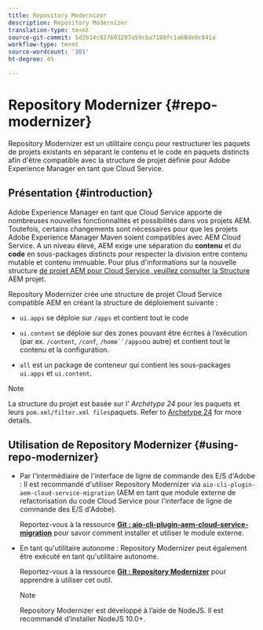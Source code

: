 ```yaml
---
title: Repository Modernizer
description: Repository Modernizer
translation-type: tm+mt
source-git-commit: 5d2b14c827603297a59cba7180fc1a68de0c841a
workflow-type: tm+mt
source-wordcount: '301'
ht-degree: 4%

---
```



# Repository Modernizer {#repo-modernizer}

Repository Modernizer est un utilitaire conçu pour restructurer les paquets de projets existants en séparant le contenu et le code en paquets distincts afin d&#39;être compatible avec la structure de projet définie pour Adobe Experience Manager en tant que Cloud Service.

## Présentation {#introduction}

Adobe Experience Manager en tant que Cloud Service apporte de nombreuses nouvelles fonctionnalités et possibilités dans vos projets AEM. Toutefois, certains changements sont nécessaires pour que les projets Adobe Experience Manager Maven soient compatibles avec AEM Cloud Service. A un niveau élevé, AEM exige une séparation du **contenu** et du **code** en sous-packages distincts pour respecter la division entre contenu mutable et contenu immuable. Pour plus d&#39;informations sur la nouvelle structure [de projet AEM pour Cloud Service, veuillez consulter la Structure](https://docs.adobe.com/content/help/fr-FR/experience-manager-cloud-service/implementing/developing/aem-project-content-package-structure.html) AEM projet.

Repository Modernizer crée une structure de projet Cloud Service compatible AEM en créant la structure de déploiement suivante :

* `ui.apps` se déploie sur `/apps` et contient tout le code

* `ui.content` se déploie sur des zones pouvant être écrites à l’exécution (par ex. `/content`, `/conf`, `/home``/apps`ou autre) et contient tout le contenu et la configuration.

* `all` est un package de conteneur qui contient les sous-packages `ui.apps` et `ui.content`.

>[!NOTE]
>La structure du projet est basée sur l&#39; *Archétype 24* pour les paquets et leurs `pom.xml/filter.xml files`paquets. Refer to [Archetype 24](https://github.com/adobe/aem-project-archetype) for more details.

## Utilisation de Repository Modernizer {#using-repo-modernizer}

* Par l&#39;intermédiaire de l&#39;interface de ligne de commande des E/S d&#39;Adobe : Il est recommandé d&#39;utiliser Repository Modernizer via `aio-cli-plugin-aem-cloud-service-migration` (AEM en tant que module externe de refactorisation du code Cloud Service pour l&#39;interface de ligne de commande des E/S d&#39;Adobe).

   Reportez-vous à la ressource **[Git : aio-cli-plugin-aem-cloud-service-migration](https://github.com/adobe/aio-cli-plugin-aem-cloud-service-migration#introduction)** pour savoir comment installer et utiliser le module externe.

* En tant qu&#39;utilitaire autonome : Repository Modernizer peut également être exécuté en tant qu&#39;utilitaire autonome.

   Reportez-vous à la ressource **[Git : Repository Modernizer](https://github.com/adobe/aem-cloud-service-source-migration/tree/master/packages/repository-modernizer)** pour apprendre à utiliser cet outil.

   >[!NOTE]
   >Repository Modernizer est développé à l’aide de NodeJS. Il est recommandé d’installer NodeJS 10.0+.